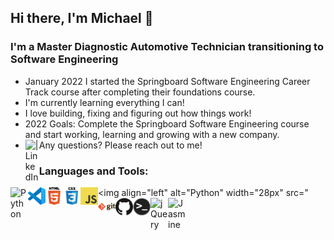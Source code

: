 ## Hi there, I'm Michael 👋 

### I'm a Master Diagnostic Automotive Technician transitioning to Software Engineering
- January 2022 I started the Springboard Software Engineering Career Track course after completing their foundations course. 
- I'm currently learning everything I can!
- I love building, fixing and figuring out how things work!
- 2022 Goals: Complete the Springboard Software Engineering course and start working, learning and growing with a new company. 
- Any questions? Please reach out to me! [<img align="left" alt=" | LinkedIn" width="22px" src="https://cdn.jsdelivr.net/npm/simple-icons@v3/icons/linkedin.svg" />][linkedin]

### Languages and Tools:
<img align="left" alt="Python" width="28px" src="<img align="left" alt="Python" width="28px" src="https://upload.wikimedia.org/wikipedia/commons/thumb/c/c3/Python-logo-notext.svg/640px-Python-logo-notext.svg.png" />
<img align="left" alt="Visual Studio Code" width="28px" src="https://raw.githubusercontent.com/github/explore/80688e429a7d4ef2fca1e82350fe8e3517d3494d/topics/visual-studio-code/visual-studio-code.png" />
<img align="left" alt="HTML5" width="28px" src="https://raw.githubusercontent.com/github/explore/80688e429a7d4ef2fca1e82350fe8e3517d3494d/topics/html/html.png" />
<img align="left" alt="CSS3" width="28px" src="https://raw.githubusercontent.com/github/explore/80688e429a7d4ef2fca1e82350fe8e3517d3494d/topics/css/css.png" />
<img align="left" alt="JavaScript" width="28px" src="https://raw.githubusercontent.com/github/explore/80688e429a7d4ef2fca1e82350fe8e3517d3494d/topics/javascript/javascript.png" />
<img align="left" alt="Git" width="28px" src="https://raw.githubusercontent.com/github/explore/80688e429a7d4ef2fca1e82350fe8e3517d3494d/topics/git/git.png" />
<img align="left" alt="GitHub" width="28px" src="https://raw.githubusercontent.com/github/explore/78df643247d429f6cc873026c0622819ad797942/topics/github/github.png" />
<img align="left" alt="Terminal" width="28px" src="https://raw.githubusercontent.com/github/explore/80688e429a7d4ef2fca1e82350fe8e3517d3494d/topics/terminal/terminal.png" />
<img align="left" alt="jQuery" width="28px" src="https://ivazz.com/wp-content/uploads/2021/05/jquery-1.png" />
<img align="left" alt="Jasmine" width="28px" src="https://upload.wikimedia.org/wikipedia/en/thumb/2/22/Logo_jasmine.svg/1200px-Logo_jasmine.svg.png" />
<br />

[linkedin]: https://www.linkedin.com/in/michael-iverson-software-engineer/
